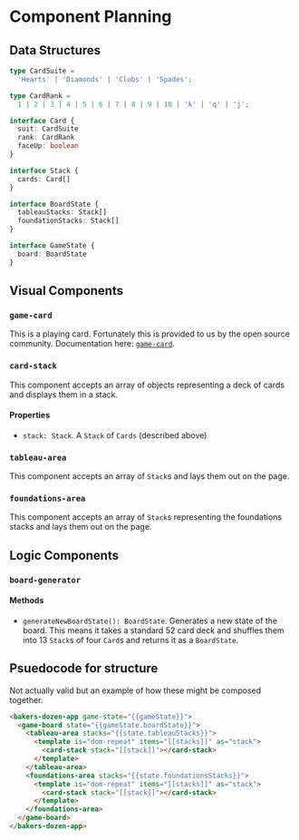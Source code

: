 # Component Planning

## Data Structures

```typescript
type CardSuite =
  'Hearts' | 'Diamonds' | 'Clubs' | 'Spades';

type CardRank =
  1 | 2 | 3 | 4 | 5 | 6 | 7 | 8 | 9 | 10 | 'k' | 'q' | 'j';

interface Card {
  suit: CardSuite
  rank: CardRank
  faceUp: boolean
}

interface Stack {
  cards: Card[]
}

interface BoardState {
  tableauStacks: Stack[]
  foundationStacks: Stack[]
}

interface GameState {
  board: BoardState
}
```

## Visual Components

### `game-card`

This is a playing card. Fortunately this is provided to us by the open source community. Documentation here: [`game-card`](https://www.webcomponents.org/element/vpusher/game-card).

### `card-stack`

This component accepts an array of objects representing a deck of cards and displays them in a stack.

#### Properties

- `stack: Stack`. A `Stack` of `Cards` (described above)

### `tableau-area`

This component accepts an array of `Stack`s and lays them out on the page.

### `foundations-area`

This component accepts an array of `Stack`s representing the foundations stacks and lays them out on the page.

## Logic Components

### `board-generator`

#### Methods

- `generateNewBoardState(): BoardState`. Generates a new state of the board. This means it takes a standard 52 card deck and shuffles them into 13 `Stack`s of four `Card`s and returns it as a `BoardState`.

## Psuedocode for structure

Not actually valid but an example of how these might be composed together.

```html
<bakers-dozen-app game-state="{{gameState}}">
  <game-board state="{{gameState.boardState}}">
    <tableau-area stacks="{{state.tableauStacks}}">
      <template is="dom-repeat" items="[[stacks]]" as="stack">
        <card-stack stack="[[stack]]"></card-stack>
      </template>
    </tableau-area>
    <foundations-area stacks="{{state.foundationsStacks}}">
      <template is="dom-repeat" items="[[stacks]]" as="stack">
        <card-stack stack="[[stack]]"></card-stack>
      </template>
    </foundations-area>
  </game-board>
</bakers-dozen-app>
```